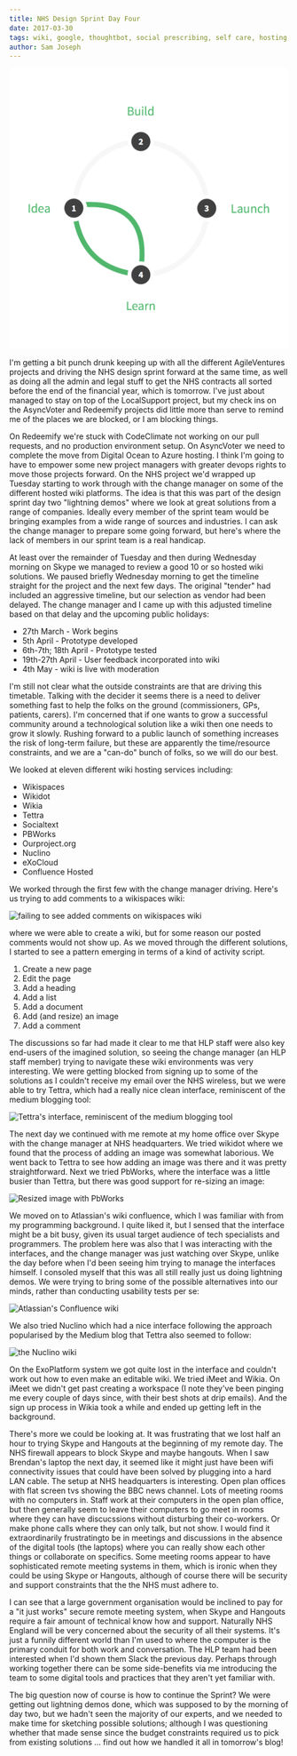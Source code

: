 ```yaml
---
title: NHS Design Sprint Day Four
date: 2017-03-30
tags: wiki, google, thoughtbot, social prescribing, self care, hosting, code climate, lightning demos
author: Sam Joseph
---
```


![design sprint](/images/design_sprint.png)

I'm getting a bit punch drunk keeping up with all the different AgileVentures projects and driving the NHS design sprint forward at the same time, as well as doing all the admin and legal stuff to get the NHS contracts all sorted before the end of the financial year, which is tomorrow.  I've just about managed to stay on top of the LocalSupport project, but my check ins on the AsyncVoter and Redeemify projects did little more than serve to remind me of the places we are blocked, or I am blocking things.

On Redeemify we're stuck with CodeClimate not working on our pull requests, and no production environment setup.  On AsyncVoter we need to complete the move from Digital Ocean to Azure hosting.  I think I'm going to have to empower some new project managers with greater devops rights to move those projects forward.  On the NHS project we'd wrapped up Tuesday starting to work through with the change manager on some of the different hosted wiki platforms.  The idea is that this was part of the design sprint day two "lightning demos" where we look at great solutions from a range of companies.  Ideally every member of the sprint team would be bringing examples from a wide range of sources and industries.  I can ask the change manager to prepare some going forward, but here's where the lack of members in our sprint team is a real handicap.

At least over the remainder of Tuesday and then during Wednesday morning on Skype we managed to review a good 10 or so hosted wiki solutions.  We paused briefly Wednesday morning to get the timeline straight for the project and the next few days.  The original "tender" had included an aggressive timeline, but our selection as vendor had been delayed.  The change manager and I came up with this adjusted timeline based on that delay and the upcoming public holidays:

* 27th March - Work begins
* 5th April - Prototype developed
* 6th-7th; 18th April - Prototype tested
* 19th-27th April - User feedback incorporated into wiki
* 4th May - wiki is live with moderation

I'm still not clear what the outside constraints are that are driving this timetable.  Talking with the decider it seems there is a need to deliver something fast to help the folks on the ground (commissioners, GPs, patients, carers).  I'm concerned that if one wants to grow a successful community around a technological solution like a wiki then one needs to grow it slowly.  Rushing forward to a public launch of something increases the risk of long-term failure, but these are apparently the time/resource constraints, and we are a "can-do" bunch of folks, so we will do our best.

We looked at eleven different wiki hosting services including:

* Wikispaces
* Wikidot
* Wikia
* Tettra
* Socialtext
* PBWorks
* Ourproject.org
* Nuclino
* eXoCloud
* Confluence Hosted

We worked through the first few with the change manager driving.  Here's us trying to add comments to a wikispaces wiki:

![failing to see added comments on wikispaces wiki](https://www.dropbox.com/s/hn9zulbam61b4pp/Screenshot%202017-03-30%2010.19.20.png?dl=1)

where we were able to create a wiki, but for some reason our posted comments would not show up.   As we moved through the different solutions, I started to see a pattern emerging in terms of a kind of activity script.

1. Create a new page
2. Edit the page
3. Add a heading
4. Add a list
5. Add a document
6. Add (and resize) an image
7. Add a comment

The discussions so far had made it clear to me that HLP staff were also key end-users of the imagined solution, so seeing the change manager (an HLP staff member) trying to navigate these wiki environments was very interesting.  We were getting blocked from signing up to some of the solutions as I couldn't receive my email over the NHS wireless, but we were able to try Tettra, which had a really nice clean interface, reminiscent of the medium blogging tool:

![Tettra's interface, reminiscent of the medium blogging tool](https://www.dropbox.com/s/88nk1nwpyvdc4lm/Screenshot%202017-03-30%2010.23.22.png?dl=1)

The next day we continued with me remote at my home office over Skype with the change manager at NHS headquarters.  We tried wikidot where we found that the process of adding an image was somewhat laborious.  We went back to Tettra to see how adding an image was there and it was pretty straightforward.  Next we tried PbWorks, where the interface was a little busier than Tettra, but there was good support for re-sizing an image:

![Resized image with PbWorks](https://www.dropbox.com/s/74xnvyany1dzhxm/Screenshot%202017-03-31%2009.22.30.png?dl=1)

We moved on to Atlassian's wiki confluence, which I was familiar with from my programming background.  I quite liked it, but I sensed that the interface might be a bit busy, given its usual target audience of tech specialists and programmers.  The problem here was also that I was interacting with the interfaces, and the change manager was just watching over Skype, unlike the day before when I'd been seeing him trying to manage the interfaces himself.  I consoled myself that this was all still really just us doing lightning demos.  We were trying to bring some of the possible alternatives into our minds, rather than conducting usability tests per se:

![Atlassian's Confluence wiki](https://www.dropbox.com/s/pbauj6vdnw45jy9/Screenshot%202017-03-31%2009.19.54.png?dl=1)

We also tried Nuclino which had a nice interface following the approach popularised by the Medium blog that Tettra also seemed to follow:

![the Nuclino wiki](https://www.dropbox.com/s/9wzt2ogq6xdqlpl/Screenshot%202017-03-31%2009.19.14.png?dl=1)

On the ExoPlatform system we got quite lost in the interface and couldn't work out how to even make an editable wiki.  We tried iMeet and Wikia.  On iMeet we didn't get past creating a workspace (I note they've been pinging me every couple of days since, with their best shots at drip emails).  And the sign up process in Wikia took a while and ended up getting left in the background. 

There's more we could be looking at.  It was frustrating that we lost half an hour to trying Skype and Hangouts at the beginning of my remote day.  The NHS firewall appears to block Skype and maybe hangouts.  When I saw Brendan's laptop the next day, it seemed like it might just have been wifi connectivity issues that could have been solved by plugging into a hard LAN cable.  The setup at NHS headquarters is interesting.  Open plan offices with flat screen tvs showing the BBC news channel.  Lots of meeting rooms with no computers in.  Staff work at their computers in the open plan office, but then generally seem to leave their computers to go meet in rooms where they can have discucssions without disturbing their co-workers.  Or make phone calls where they can only talk, but not show.  I would find it extraordinarily frustratingto be in meetings and discussions in the absence of the digital tools (the laptops) where you can really show each other things or collaborate on specifics.  Some meeting rooms appear to have sophisticated remote meeting systems in them, which is ironic when they could be using Skype or Hangouts, although of course there will be security and support constraints that the the NHS must adhere to.

I can see that a large government organisation would be inclined to pay for a "it just works" secure remote meeting system, when Skype and Hangouts require a fair amount of technical know how and support.  Naturally NHS England will be very concerned about the security of all their systems.  It's just a funnily different world than I'm used to where the computer is the primary conduit for both work and conversation.  The HLP team had been interested when I'd shown them Slack the previous day.  Perhaps through working together there can be some side-benefits via me introducing the team to some digital tools and practices that they aren't yet familiar with.

The big question now of course is how to continue the Sprint?  We were getting out lightning demos done, which was supposed to by the morning of day two, but we hadn't seen the majority of our experts, and we needed to make time for sketching possible solutions; although I was questioning whether that made sense since the budget constraints required us to pick from existing solutions ... find out how we handled it all in tomorrow's blog!
